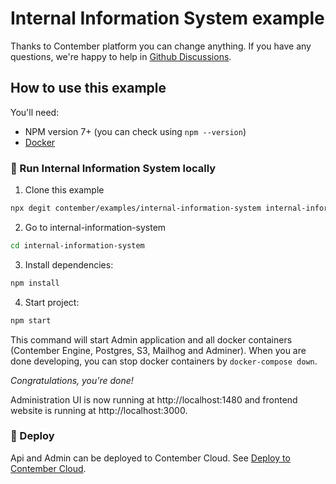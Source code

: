 # Internal Information System example

Thanks to Contember platform you can change anything. If you have any questions, we're happy to help in [Github Discussions](https://github.com/orgs/contember/discussions/categories/support).

## How to use this example

You'll need:

- NPM version 7+ (you can check using `npm --version`)
- [Docker](https://docs.docker.com/get-docker/)

### 🚀 Run Internal Information System locally

1. Clone this example

```bash
npx degit contember/examples/internal-information-system internal-information-system
```

2. Go to internal-information-system

```bash
cd internal-information-system
```

3. Install dependencies:

```bash
npm install
```

4. Start project:

```bash
npm start
```

This command will start Admin application and all docker containers (Contember Engine, Postgres, S3, Mailhog and Adminer). When you are done developing, you can stop docker containers by `docker-compose down`.

_Congratulations, you're done!_

Administration UI is now running at http://localhost:1480 and frontend website is running at http://localhost:3000.

### 🎢 Deploy

Api and Admin can be deployed to Contember Cloud. See [Deploy to Contember Cloud](https://docs.contember.com/guides/deploy-contember).
